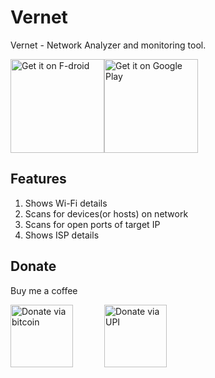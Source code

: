 # Vernet

Vernet - Network Analyzer and monitoring tool.

<a href='https://f-droid.org/packages/org.fsociety.vernet'><img alt='Get it on F-droid' src='https://fdroid.gitlab.io/artwork/badge/get-it-on.png'  width="150" /></a><a href='https://play.google.com/store/apps/details?id=org.fsociety.vernet.store'><img alt='Get it on Google Play' src='https://play.google.com/intl/en_us/badges/static/images/badges/en_badge_web_generic.png'  width="150" /></a>

## Features

1. Shows Wi-Fi details
2. Scans for devices(or hosts) on network
3. Scans for open ports of target IP
4. Shows ISP details

## Donate

Buy me a coffee

<a href='bitcoin:bc1qx5ut0sf2tngkwtwyjglgsu0xrf6d852shzxjye?amount=0.0000401'><img alt='Donate via bitcoin' src='https://bitcoin.org/img/icons/logotop.svg' width="100" /></a><a href='upi://pay?pa=fs0c13ty@upi&pn=&cu=INR&mode=02&purpose=00&orgid=189999&sign=MEUCIEoP30F/ZPNOETHIYldw7p1U52Lm6FLxQ01B/VFRFIi2AiEAo8XtzJAGnHx6CgonnE8CcQCEsh/P5GtcbJ6araI/1ws=' ><img alt='Donate via UPI' src='https://www.npci.org.in/images/npci/upi/upi-logo.png' style="margin-left:50px" width="100"/></a>

